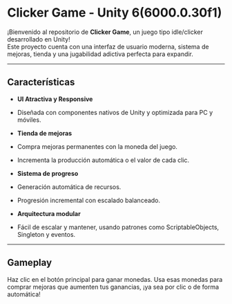 # Clicker Game - Unity 6(6000.0.30f1)

¡Bienvenido al repositorio de **Clicker Game**, un juego tipo idle/clicker desarrollado en Unity!  
Este proyecto cuenta con una interfaz de usuario moderna, sistema de mejoras, tienda y una jugabilidad adictiva perfecta para expandir.

---

##  Características

-  **UI Atractiva y Responsive**
  - Diseñada con componentes nativos de Unity y optimizada para PC y móviles.
  
-  **Tienda de mejoras**
  - Compra mejoras permanentes con la moneda del juego.
  - Incrementa la producción automática o el valor de cada clic.

-  **Sistema de progreso**
  - Generación automática de recursos.
  - Progresión incremental con escalado balanceado.

-  **Arquitectura modular**
  - Fácil de escalar y mantener, usando patrones como ScriptableObjects, Singleton y eventos.

---

##  Gameplay

Haz clic en el botón principal para ganar monedas. Usa esas monedas para comprar mejoras que aumenten tus ganancias, ¡ya sea por clic o de forma automática!

